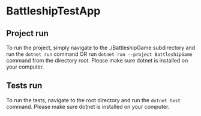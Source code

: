 # BattleshipTestApp

## Project run
To run the project, simply navigate to the ./BattleshipGame subdirectory and run the `dotnet run` command OR run `dotnet run --project BattleshipGame` command from the directory root. Please make sure dotnet is installed on your computer.

## Tests run
To run the tests, navigate to the root directory and run the `dotnet test` command. Please make sure dotnet is installed on your computer.
